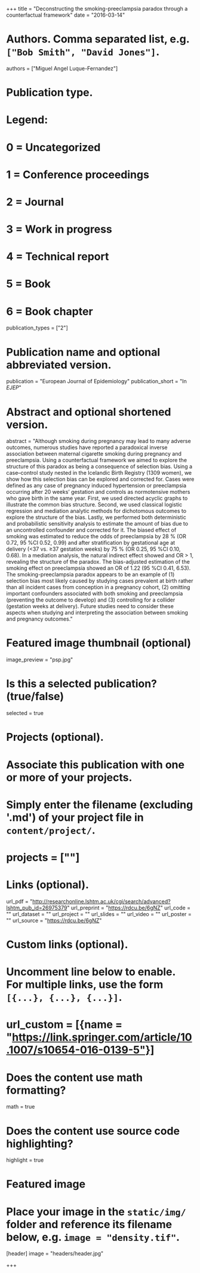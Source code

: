 +++
title = "Deconstructing the smoking-preeclampsia paradox through a counterfactual framework"
date = "2016-03-14"

# Authors. Comma separated list, e.g. `["Bob Smith", "David Jones"]`.
authors = ["Miguel Angel Luque-Fernandez"]

# Publication type.
# Legend:
# 0 = Uncategorized
# 1 = Conference proceedings
# 2 = Journal
# 3 = Work in progress
# 4 = Technical report
# 5 = Book
# 6 = Book chapter
publication_types = ["2"]

# Publication name and optional abbreviated version.
publication = "European Journal of Epidemiology"
publication_short = "In *EJEP*"

# Abstract and optional shortened version.
abstract = "Although smoking during pregnancy may lead to many adverse outcomes, numerous studies have reported a paradoxical inverse association between maternal cigarette smoking during pregnancy and preeclampsia. Using a counterfactual framework we aimed to explore the structure of this paradox as being a consequence of selection bias. Using a case–control study nested in the Icelandic Birth Registry (1309 women), we show how this selection bias can be explored and corrected for. Cases were defined as any case of pregnancy induced hypertension or preeclampsia occurring after 20 weeks’ gestation and controls as normotensive mothers who gave birth in the same year. First, we used directed acyclic graphs to illustrate the common bias structure. Second, we used classical logistic regression and mediation analytic methods for dichotomous outcomes to explore the structure of the bias. Lastly, we performed both deterministic and probabilistic sensitivity analysis to estimate the amount of bias due to an uncontrolled confounder and corrected for it. The biased effect of smoking was estimated to reduce the odds of preeclampsia by 28 % (OR 0.72, 95 %CI 0.52, 0.99) and after stratification by gestational age at delivery (<37 vs. ≥37 gestation weeks) by 75 % (OR 0.25, 95 %CI 0.10, 0.68). In a mediation analysis, the natural indirect effect showed and OR > 1, revealing the structure of the paradox. The bias-adjusted estimation of the smoking effect on preeclampsia showed an OR of 1.22 (95 %CI 0.41, 6.53). The smoking-preeclampsia paradox appears to be an example of (1) selection bias most likely caused by studying cases prevalent at birth rather than all incident cases from conception in a pregnancy cohort, (2) omitting important confounders associated with both smoking and preeclampsia (preventing the outcome to develop) and (3) controlling for a collider (gestation weeks at delivery). Future studies need to consider these aspects when studying and interpreting the association between smoking and pregnancy outcomes."

# Featured image thumbnail (optional)
 image_preview = "psp.jpg"

# Is this a selected publication? (true/false)
selected = true

# Projects (optional).
#   Associate this publication with one or more of your projects.
#   Simply enter the filename (excluding '.md') of your project file in `content/project/`.
#   projects = [""]

# Links (optional).
url_pdf = "http://researchonline.lshtm.ac.uk/cgi/search/advanced?lshtm_pub_id=26975379"
url_preprint = "https://rdcu.be/6gNZ"
url_code = ""
url_dataset = ""
url_project = ""
url_slides = ""
url_video = ""
url_poster = ""
url_source = "https://rdcu.be/6gNZ"

# Custom links (optional).
# Uncomment line below to enable. For multiple links, use the form `[{...}, {...}, {...}]`.
#  url_custom = [{name = "https://link.springer.com/article/10.1007/s10654-016-0139-5"}]

# Does the content use math formatting?
math = true

# Does the content use source code highlighting?
highlight = true

# Featured image
# Place your image in the `static/img/` folder and reference its filename below, e.g. `image = "density.tif"`.
[header]
image = "headers/header.jpg"

+++

